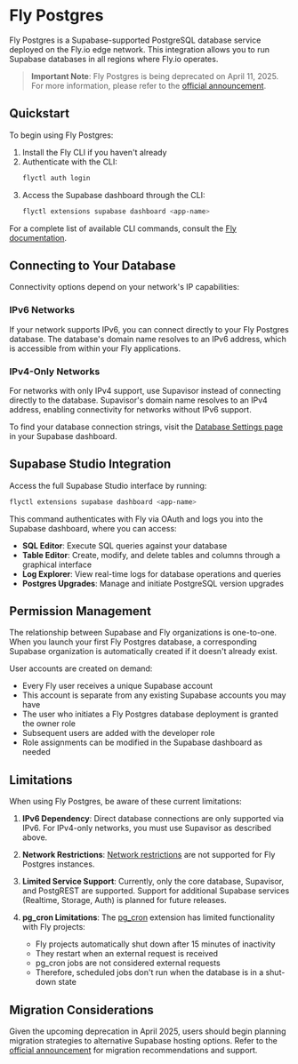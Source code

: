 # Fly Postgres

Fly Postgres is a Supabase-supported PostgreSQL database service deployed on the Fly.io edge network. This integration allows you to run Supabase databases in all regions where Fly.io operates.

> **Important Note**: Fly Postgres is being deprecated on April 11, 2025. For more information, please refer to the [official announcement](https://github.com/orgs/supabase/discussions/33413).

## Quickstart

To begin using Fly Postgres:

1. Install the Fly CLI if you haven't already
2. Authenticate with the CLI:
   ```bash
   flyctl auth login
   ```
3. Access the Supabase dashboard through the CLI:
   ```bash
   flyctl extensions supabase dashboard <app-name>
   ```

For a complete list of available CLI commands, consult the [Fly documentation](https://fly.io/docs/flyctl/extensions-supabase/).

## Connecting to Your Database

Connectivity options depend on your network's IP capabilities:

### IPv6 Networks
If your network supports IPv6, you can connect directly to your Fly Postgres database. The database's domain name resolves to an IPv6 address, which is accessible from within your Fly applications.

### IPv4-Only Networks
For networks with only IPv4 support, use Supavisor instead of connecting directly to the database. Supavisor's domain name resolves to an IPv4 address, enabling connectivity for networks without IPv6 support.

To find your database connection strings, visit the [Database Settings page](https://supabase.com/dashboard/project/_/settings/database) in your Supabase dashboard.

## Supabase Studio Integration

Access the full Supabase Studio interface by running:

```bash
flyctl extensions supabase dashboard <app-name>
```

This command authenticates with Fly via OAuth and logs you into the Supabase dashboard, where you can access:

- **SQL Editor**: Execute SQL queries against your database
- **Table Editor**: Create, modify, and delete tables and columns through a graphical interface
- **Log Explorer**: View real-time logs for database operations and queries
- **Postgres Upgrades**: Manage and initiate PostgreSQL version upgrades

## Permission Management

The relationship between Supabase and Fly organizations is one-to-one. When you launch your first Fly Postgres database, a corresponding Supabase organization is automatically created if it doesn't already exist.

User accounts are created on demand:
- Every Fly user receives a unique Supabase account
- This account is separate from any existing Supabase accounts you may have
- The user who initiates a Fly Postgres database deployment is granted the owner role
- Subsequent users are added with the developer role
- Role assignments can be modified in the Supabase dashboard as needed

## Limitations

When using Fly Postgres, be aware of these current limitations:

1. **IPv6 Dependency**: Direct database connections are only supported via IPv6. For IPv4-only networks, you must use Supavisor as described above.

2. **Network Restrictions**: [Network restrictions](https://supabase.com/docs/guides/platform/network-restrictions) are not supported for Fly Postgres instances.

3. **Limited Service Support**: Currently, only the core database, Supavisor, and PostgREST are supported. Support for additional Supabase services (Realtime, Storage, Auth) is planned for future releases.

4. **pg_cron Limitations**: The [pg_cron](https://supabase.com/docs/guides/database/extensions/pg_cron) extension has limited functionality with Fly projects:
   - Fly projects automatically shut down after 15 minutes of inactivity
   - They restart when an external request is received
   - pg_cron jobs are not considered external requests
   - Therefore, scheduled jobs don't run when the database is in a shut-down state

## Migration Considerations

Given the upcoming deprecation in April 2025, users should begin planning migration strategies to alternative Supabase hosting options. Refer to the [official announcement](https://github.com/orgs/supabase/discussions/33413) for migration recommendations and support.

